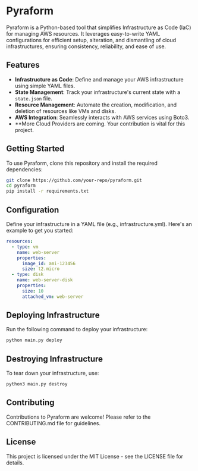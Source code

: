# Pyraform

Pyraform is a Python-based tool that simplifies Infrastructure as Code (IaC) for managing AWS resources. It leverages easy-to-write YAML configurations for efficient setup, alteration, and dismantling of cloud infrastructures, ensuring consistency, reliability, and ease of use.

## Features

- **Infrastructure as Code**: Define and manage your AWS infrastructure using simple YAML files.
- **State Management**: Track your infrastructure's current state with a `state.json` file.
- **Resource Management**: Automate the creation, modification, and deletion of resources like VMs and disks.
- **AWS Integration**: Seamlessly interacts with AWS services using Boto3.
- **More Cloud Providers are coming. Your contribution is vital for this project.

## Getting Started

To use Pyraform, clone this repository and install the required dependencies:

```bash
git clone https://github.com/your-repo/pyraform.git
cd pyraform
pip install -r requirements.txt
```

## Configuration
Define your infrastructure in a YAML file (e.g., infrastructure.yml). Here's an example to get you started:

```yaml
resources:
  - type: vm
    name: web-server
    properties:
      image_id: ami-123456
      size: t2.micro
  - type: disk
    name: web-server-disk
    properties:
      size: 10
      attached_vm: web-server
```

## Deploying Infrastructure
Run the following command to deploy your infrastructure:

```bash
python main.py deploy
```

## Destroying Infrastructure
To tear down your infrastructure, use:

```bash
python3 main.py destroy
```

## Contributing
Contributions to Pyraform are welcome! Please refer to the CONTRIBUTING.md file for guidelines.

## License
This project is licensed under the MIT License - see the LICENSE file for details.
